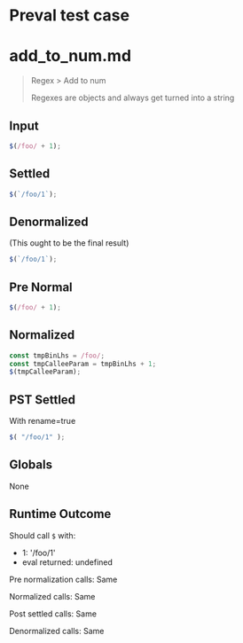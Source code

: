 # Preval test case

# add_to_num.md

> Regex > Add to num
>
> Regexes are objects and always get turned into a string

## Input

`````js filename=intro
$(/foo/ + 1);
`````

## Settled


`````js filename=intro
$(`/foo/1`);
`````

## Denormalized
(This ought to be the final result)

`````js filename=intro
$(`/foo/1`);
`````

## Pre Normal


`````js filename=intro
$(/foo/ + 1);
`````

## Normalized


`````js filename=intro
const tmpBinLhs = /foo/;
const tmpCalleeParam = tmpBinLhs + 1;
$(tmpCalleeParam);
`````

## PST Settled
With rename=true

`````js filename=intro
$( "/foo/1" );
`````

## Globals

None

## Runtime Outcome

Should call `$` with:
 - 1: '/foo/1'
 - eval returned: undefined

Pre normalization calls: Same

Normalized calls: Same

Post settled calls: Same

Denormalized calls: Same
